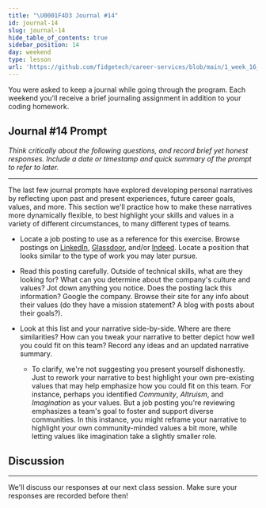 ```yaml
---
title: "\U0001F4D3 Journal #14"
id: journal-14
slug: journal-14
hide_table_of_contents: true
sidebar_position: 14
day: weekend
type: lesson
url: 'https://github.com/fidgetech/career-services/blob/main/1_week_16_prompt.md'
---
```


You were asked to keep a journal while going through the program. Each weekend you'll receive a brief journaling assignment in addition to your coding homework.

## Journal #14 Prompt

_Think critically about the following questions, and record brief yet honest responses. Include a date or timestamp and quick summary of the prompt to refer to later._

---

The last few journal prompts have explored developing personal narratives by reflecting upon past and present experiences, future career goals, values, and more. This section we'll practice how to make these narratives more dynamically flexible, to best highlight your skills and values in a variety of different circumstances, to many different types of teams.

* Locate a job posting to use as a reference for this exercise. Browse postings on [LinkedIn](https://www.linkedin.com/jobs), [Glassdoor](https://www.glassdoor.com/index.htm), and/or [Indeed](https://www.indeed.com/l-Portland,-OR-jobs.html). Locate a position that looks similar to the type of work you may later pursue.

* Read this posting carefully. Outside of technical skills, what are they looking for? What can you determine about the company's culture and values? Jot down anything you notice. Does the posting lack this information? Google the company. Browse their site for any info about their values (do they have a mission statement? A blog with posts about their goals?).

* Look at this list and your narrative side-by-side. Where are there similarities? How can you tweak your narrative to better depict how well you could fit on this team? Record any ideas and an updated narrative summary.

  * To clarify, we're not suggesting you present yourself dishonestly. Just to rework your narrative to best highlight your own pre-existing values that may help emphasize how you could fit on this team. For instance, perhaps you identified _Community_, _Altruism_, and _Imagination_ as your values. But a job posting you're reviewing emphasizes a team's goal to foster and support diverse communities. In this instance, you might reframe your narrative to highlight your own community-minded values a bit more, while letting values like imagination take a slightly smaller role.

## Discussion
---

We'll discuss our responses at our next class session. Make sure your responses are recorded before then!
